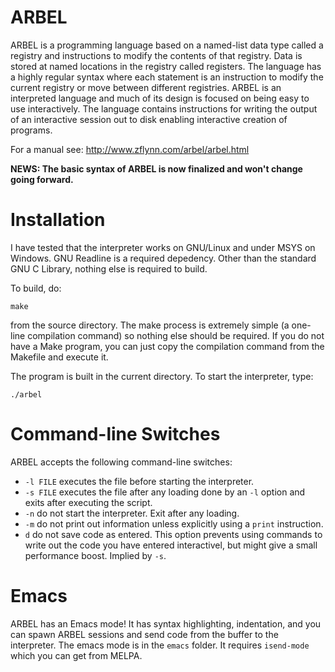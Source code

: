# ARBEL

ARBEL is a programming language based on a named-list data type called a registry and instructions to modify the contents of that registry.  Data is stored at named locations in the registry called registers.  The language has a highly regular syntax where each statement is an instruction to modify the current registry or move between different registries. ARBEL is an interpreted language and much of its design is focused on being easy to use interactively.  The language contains instructions for writing the output of an interactive session out to disk enabling interactive creation of programs.

For a manual see: http://www.zflynn.com/arbel/arbel.html

__NEWS: The basic syntax of ARBEL is now finalized and won't change going forward.__


# Installation

I have tested that the interpreter works on GNU/Linux and under MSYS on Windows. GNU Readline is a required depedency. Other than the standard GNU C Library, nothing else is required to build.

To build, do:

```
make
```

from the source directory. The make process is extremely simple (a one-line compilation command) so nothing else should be required.  If you do not have a Make program, you can just copy the compilation command from the Makefile and execute it. 

The program is built in the current directory. To start the interpreter, type:
```
./arbel
```

# Command-line Switches

ARBEL accepts the following command-line switches:

- `-l FILE` executes the file before starting the interpreter.
- `-s FILE` executes the file after any loading done by an `-l` option and exits after executing the script.
- `-n` do not start the interpreter. Exit after any loading.
- `-m` do not print out information unless explicitly using a `print` instruction.
- `d` do not save code as entered. This option prevents using commands to write out the code you have entered interactivel, but might give a small performance boost. Implied by `-s`.

# Emacs

ARBEL has an Emacs mode! It has syntax highlighting, indentation, and you can spawn ARBEL sessions and send code from the buffer to the interpreter. The emacs mode is in the `emacs` folder. It requires `isend-mode` which you can get from MELPA.




